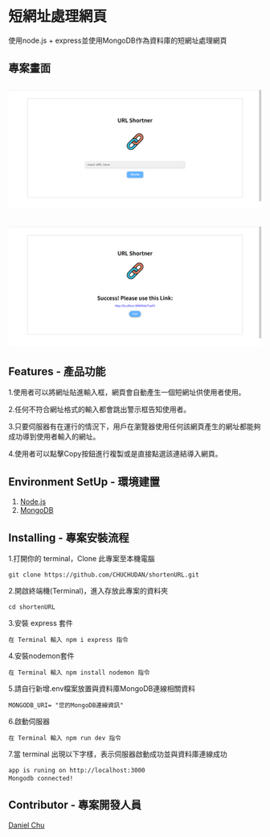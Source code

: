 短網址處理網頁
====
使用node.js + express並使用MongoDB作為資料庫的短網址處理網頁

專案畫面
---
![image](https://github.com/CHUCHUDAN/shortenURL/blob/main/public/images/index.png)
-------
![image](https://github.com/CHUCHUDAN/shortenURL/blob/main/public/images/result.png)
-------
Features - 產品功能
-----
1.使用者可以將網址貼進輸入框，網頁會自動產生一個短網址供使用者使用。

2.任何不符合網址格式的輸入都會跳出警示框告知使用者。

3.只要伺服器有在運行的情況下，用戶在瀏覽器使用任何該網頁產生的網址都能夠成功導到使用者輸入的網址。

4.使用者可以點擊Copy按鈕進行複製或是直接點選該連結導入網頁。

Environment SetUp - 環境建置
-----
1. [Node.js](https://nodejs.org/en/)
2. [MongoDB](https://www.mongodb.com/)

Installing - 專案安裝流程
----
1.打開你的 terminal，Clone 此專案至本機電腦

    git clone https://github.com/CHUCHUDAN/shortenURL.git
    
2.開啟終端機(Terminal)，進入存放此專案的資料夾

    cd shortenURL
    
3.安裝 express 套件

    在 Terminal 輸入 npm i express 指令
    
4.安裝nodemon套件
    
    在 Terminal 輸入 npm install nodemon 指令
    
5.請自行新增.env檔案放置與資料庫MongoDB連線相關資料

    MONGODB_URI= "您的MongoDB連線資訊"
    
6.啟動伺服器
  
    在 Terminal 輸入 npm run dev 指令
    
7.當 terminal 出現以下字樣，表示伺服器啟動成功並與資料庫連線成功

    app is runing on http://localhost:3000
    Mongodb connected!
      
Contributor - 專案開發人員
-----
[Daniel Chu](https://github.com/CHUCHUDAN)
